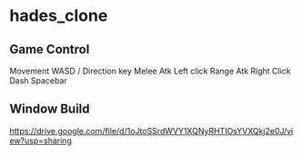 # hades_clone

## Game Control

Movement        WASD / Direction key
Melee Atk       Left click
Range Atk       Right Click
Dash            Spacebar

## Window Build

https://drive.google.com/file/d/1oJtoSSrdWVY1XQNyRHTIOsYVXQkj2e0J/view?usp=sharing